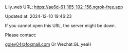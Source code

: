 Lily_web URL: https://ae6d-61-165-102-156.ngrok-free.app

Updated at: 2024-12-10 19:46:23

If you cannot open this URL, the server might be down.

Please contact: 

goley04@foxmail.com Or Wechat:GL_yeaH